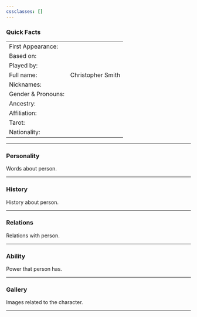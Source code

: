 ```yaml
---
cssclasses: []
---
```

### Quick Facts

|                    |                   |
| ------------------ | ----------------- |
| First Appearance:  |                   |
| Based on:          |                   |
| Played by:         |                   |
| Full name:         | Christopher Smith |
| Nicknames:         |                   |
| Gender & Pronouns: |                   |
| Ancestry:          |                   |
| Affiliation:       |                   |
| Tarot:             |                   |
| Nationality:       |                   |
***
### Personality
Words about person.

***
### History
History about person.

***
### Relations
Relations with person.

***
### Ability
Power that person has.

***
### Gallery
Images related to the character.

***
